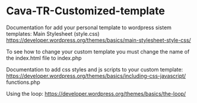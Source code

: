 # Cava-TR-Customized-template

Documentation for add your personal template to wordpress sistem templates:
Main Stylesheet (style.css)
https://developer.wordpress.org/themes/basics/main-stylesheet-style-css/

To see how to change your custom template you must change the name of the index.html file to index.php


Documentation to add css styles and js scripts to your custom template:<br>
https://developer.wordpress.org/themes/basics/including-css-javascript/
functions.php

Using the loop:
https://developer.wordpress.org/themes/basics/the-loop/
